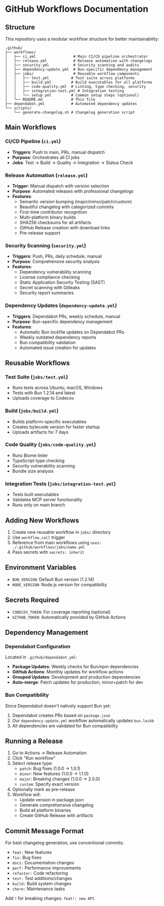 # GitHub Workflows Documentation

## Structure

This repository uses a modular workflow structure for better maintainability:

```text
.github/
├── workflows/
│   ├── ci.yml                 # Main CI/CD pipeline orchestrator
│   ├── release.yml            # Release automation with changelogs
│   ├── security.yml           # Security scanning and audits
│   ├── dependency-update.yml  # Bun-specific dependency management
│   ├── jobs/                  # Reusable workflow components
│   │   ├── test.yml          # Test suite across platforms
│   │   ├── build.yml         # Build executables for all platforms
│   │   ├── code-quality.yml  # Linting, type checking, security
│   │   ├── integration-test.yml # Integration testing
│   │   └── setup.yml         # Common setup steps (optional)
│   └── README.md             # This file
├── dependabot.yml            # Automated dependency updates
└── scripts/
    └── generate-changelog.sh # Changelog generation script
```

## Main Workflows

### CI/CD Pipeline (`ci.yml`)

- **Triggers**: Push to main, PRs, manual dispatch
- **Purpose**: Orchestrates all CI jobs
- **Jobs**: Test → Build → Quality → Integration → Status Check

### Release Automation (`release.yml`)

- **Trigger**: Manual dispatch with version selection
- **Purpose**: Automated releases with professional changelogs
- **Features**:
  - Semantic version bumping (major/minor/patch/custom)
  - Beautiful changelog with categorized commits
  - First-time contributor recognition
  - Multi-platform binary builds
  - SHA256 checksums for all artifacts
  - GitHub Release creation with download links
  - Pre-release support

### Security Scanning (`security.yml`)

- **Triggers**: Push, PRs, daily schedule, manual
- **Purpose**: Comprehensive security analysis
- **Features**:
  - Dependency vulnerability scanning
  - License compliance checking
  - Static Application Security Testing (SAST)
  - Secret scanning with Gitleaks
  - Security report summaries

### Dependency Updates (`dependency-update.yml`)

- **Triggers**: Dependabot PRs, weekly schedule, manual
- **Purpose**: Bun-specific dependency management
- **Features**:
  - Automatic Bun lockfile updates on Dependabot PRs
  - Weekly outdated dependency reports
  - Bun compatibility validation
  - Automated issue creation for updates

## Reusable Workflows

### Test Suite (`jobs/test.yml`)

- Runs tests across Ubuntu, macOS, Windows
- Tests with Bun 1.2.14 and latest
- Uploads coverage to Codecov

### Build (`jobs/build.yml`)

- Builds platform-specific executables
- Creates bytecode version for faster startup
- Uploads artifacts for 7 days

### Code Quality (`jobs/code-quality.yml`)

- Runs Biome linter
- TypeScript type checking
- Security vulnerability scanning
- Bundle size analysis

### Integration Tests (`jobs/integration-test.yml`)

- Tests built executables
- Validates MCP server functionality
- Runs only on main branch

## Adding New Workflows

1. Create new reusable workflow in `jobs/` directory
2. Use `workflow_call` trigger
3. Reference from main workflows using `uses: ./.github/workflows/jobs/name.yml`
4. Pass secrets with `secrets: inherit`

## Environment Variables

- `BUN_VERSION`: Default Bun version (1.2.14)
- `NODE_VERSION`: Node.js version for compatibility

## Secrets Required

- `CODECOV_TOKEN`: For coverage reporting (optional)
- `GITHUB_TOKEN`: Automatically provided by GitHub Actions

## Dependency Management

### Dependabot Configuration

Located in `.github/dependabot.yml`:

- **Package Updates**: Weekly checks for Bun/npm dependencies
- **GitHub Actions**: Monthly updates for workflow actions
- **Grouped Updates**: Development and production dependencies
- **Auto-merge**: Patch updates for production, minor+patch for dev

### Bun Compatibility

Since Dependabot doesn't natively support Bun yet:

1. Dependabot creates PRs based on `package.json`
2. Our `dependency-update.yml` workflow automatically updates `bun.lockb`
3. All dependencies are validated for Bun compatibility

## Running a Release

1. Go to Actions → Release Automation
2. Click "Run workflow"
3. Select release type:
   - `patch`: Bug fixes (1.0.0 → 1.0.1)
   - `minor`: New features (1.0.0 → 1.1.0)
   - `major`: Breaking changes (1.0.0 → 2.0.0)
   - `custom`: Specify exact version
4. Optionally mark as pre-release
5. Workflow will:
   - Update version in package.json
   - Generate comprehensive changelog
   - Build all platform binaries
   - Create GitHub Release with artifacts

## Commit Message Format

For best changelog generation, use conventional commits:

- `feat:` New features
- `fix:` Bug fixes
- `docs:` Documentation changes
- `perf:` Performance improvements
- `refactor:` Code refactoring
- `test:` Test additions/changes
- `build:` Build system changes
- `chore:` Maintenance tasks

Add `!` for breaking changes: `feat!: new API`
